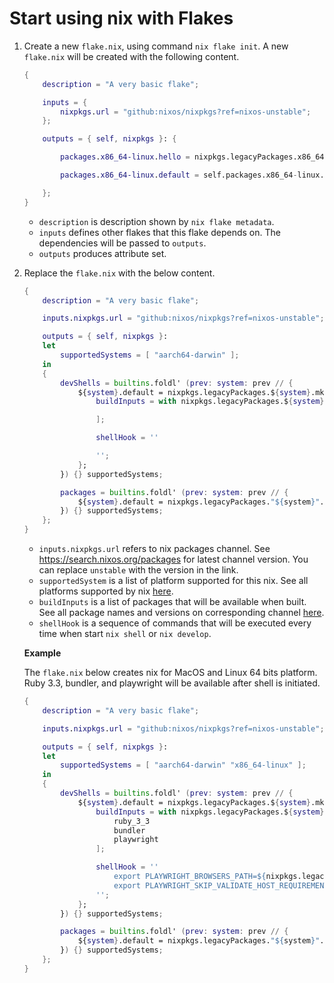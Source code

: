 # Start using nix with Flakes

1. Create a new `flake.nix`, using command `nix flake init`. A new `flake.nix` will be created with the following content.

    ```nix
    {
        description = "A very basic flake";

        inputs = {
            nixpkgs.url = "github:nixos/nixpkgs?ref=nixos-unstable";
        };

        outputs = { self, nixpkgs }: {

            packages.x86_64-linux.hello = nixpkgs.legacyPackages.x86_64-linux.hello;

            packages.x86_64-linux.default = self.packages.x86_64-linux.hello;

        };
    }
    ```

    - `description` is description shown by `nix flake metadata`.
    - `inputs` defines other flakes that this flake depends on. The dependencies will be passed to `outputs`.
    - `outputs` produces attribute set.

2. Replace the `flake.nix` with the below content.
   
    ```nix
    {
        description = "A very basic flake";

        inputs.nixpkgs.url = "github:nixos/nixpkgs?ref=nixos-unstable";

        outputs = { self, nixpkgs }: 
        let 
            supportedSystems = [ "aarch64-darwin" ]; 
        in 
        {
            devShells = builtins.foldl' (prev: system: prev // {
                ${system}.default = nixpkgs.legacyPackages.${system}.mkShell {
                    buildInputs = with nixpkgs.legacyPackages.${system}; [

                    ];

                    shellHook = ''

                    '';
                };
            }) {} supportedSystems;

            packages = builtins.foldl' (prev: system: prev // {
                ${system}.default = nixpkgs.legacyPackages."${system}".hello; 
            }) {} supportedSystems;
        };
    }
    ```

    - `inputs.nixpkgs.url` refers to nix packages channel. See https://search.nixos.org/packages for latest channel version. You can replace `unstable` with the version in the link.
    - `supportedSystem` is a list of platform supported for this nix. See all platforms supported by nix [here](https://nix.dev/manual/nix/2.18/installation/supported-platforms#supported-platforms).
    - `buildInputs` is a list of packages that will be available when built. See all package names and versions on corresponding channel [here](https://search.nixos.org/packages).
    - `shellHook` is a sequence of commands that will be executed every time when start `nix shell` or `nix develop`.
  
    **Example**

    The `flake.nix` below creates nix for MacOS and Linux 64 bits platform. Ruby 3.3, bundler, and playwright will be available after shell is initiated.

    ```nix
    {
        description = "A very basic flake";

        inputs.nixpkgs.url = "github:nixos/nixpkgs?ref=nixos-unstable";

        outputs = { self, nixpkgs }: 
        let 
            supportedSystems = [ "aarch64-darwin" "x86_64-linux" ]; 
        in 
        {
            devShells = builtins.foldl' (prev: system: prev // {
                ${system}.default = nixpkgs.legacyPackages.${system}.mkShell {
                    buildInputs = with nixpkgs.legacyPackages.${system}; [
                        ruby_3_3
                        bundler
                        playwright
                    ];

                    shellHook = ''
                        export PLAYWRIGHT_BROWSERS_PATH=${nixpkgs.legacyPackages.${system}.playwright-driver.browsers}
                        export PLAYWRIGHT_SKIP_VALIDATE_HOST_REQUIREMENTS=true
                    '';
                };
            }) {} supportedSystems;

            packages = builtins.foldl' (prev: system: prev // {
                ${system}.default = nixpkgs.legacyPackages."${system}".hello; 
            }) {} supportedSystems;
        };
    }
    ```